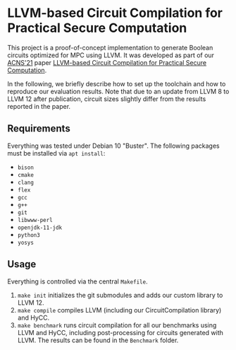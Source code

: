 # LLVM-based Circuit Compilation for Practical Secure Computation

This project is a proof-of-concept implementation to generate Boolean circuits optimized for MPC using LLVM. It was developed as part of our [ACNS'21](https://sulab-sever.u-aizu.ac.jp/ACNS2021/) paper [LLVM-based Circuit Compilation for Practical Secure Computation](https://encrypto.de/papers/HSTWY21.pdf).

In the following, we briefly describe how to set up the toolchain and how to reproduce our evaluation results. Note that due to an update from LLVM 8 to LLVM 12 after publication, circuit sizes slightly differ from the results reported in the paper.

## Requirements

Everything was tested under Debian 10 "Buster". The following packages must be installed via `apt install`:
- `bison`
- `cmake`
- `clang`
- `flex`
- `gcc`
- `g++`
- `git`
- `libwww-perl`
- `openjdk-11-jdk`
- `python3`
- `yosys`

## Usage

Everything is controlled via the central `Makefile`.

1. `make init` initializes the git submodules and adds our custom library to LLVM 12.
2. `make compile` compiles LLVM (including our CircuitCompilation library) and HyCC.
3. `make benchmark` runs circuit compilation for all our benchmarks using LLVM and HyCC, including post-processing for circuits generated with LLVM. The results can be found in the `Benchmark` folder.
